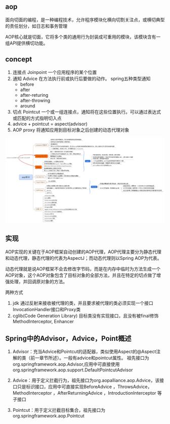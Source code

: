 
## aop
面向切面的编程，是一种编程技术，允许程序模块化横向切割关注点，或横切典型的责任划分，如日志和事务管理

AOP核心就是切面，它将多个类的通用行为封装成可重用的模块，该模块含有一组API提供横切功能。

## concept

1. 连接点 Joinpoint	一个应用程序的某个位置
2. 通知 Advice		在方法执行前或执行后要做的动作。
	spring五种类型通知
	- before
	- after
	- after-returing
	- after-throwing
	- around
3. 切点 Pointcut	一个或一组连接点，通知将在这些位置执行。可以通过表达式或匹配的方式指明切入点
4. advice + pointcut = aspect(advisor)
5. AOP proxy 将通知应用到目标对象之后创建的动态代理对象

![spring-aop-concept.png](./img/spring-aop-concept.png "spring-aop-concept.png") 



## 实现
AOP实现的关键在于AOP框架自动创建的AOP代理，AOP代理主要分为静态代理和动态代理，静态代理的代表为AspectJ；而动态代理则以Spring AOP为代表。

动态代理就是说AOP框架不会去修改字节码，而是在内存中临时为方法生成一个AOP对象，这个AOP对象包含了目标对象的全部方法，并且在特定的切点做了增强处理，并回调原对象的方法。

两种方式
1.	jdk	通过反射来接收被代理的类，并且要求被代理的类必须实现一个接口	InvocationHandler接口和Proxy类
2.	cglib(Code Generation Library)	目标类没有实现接口，且没有被final修饰 		MethodInterceptor, Enhancer


## Spring中的Advisor，Advice，Point概述

1. Advisor：充当Advice和Pointcut的适配器，类似使用Aspect的@Aspect注解的类（前一章节所述）。一般有advice和pointcut属性。
祖先接口为org.springframework.aop.Advisor,应用中可直接使用org.springframework.aop.support.DefaultPointcutAdvisor

2. Advice：用于定义拦截行为，祖先接口为org.aopalliance.aop.Advice，该接口只是标识接口，应用中可直接实现BeforeAdvice ，ThrowsAdvice，MethodInterceptor ，AfterReturningAdvice ，IntroductionInterceptor 等子接口

3. Pointcut：用于定义拦截目标集合，祖先接口为org.springframework.aop.Pointcut
